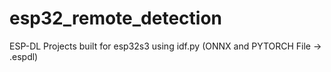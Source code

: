 # esp32_remote_detection
ESP-DL Projects built for esp32s3 using idf.py (ONNX and PYTORCH File -> .espdl)
